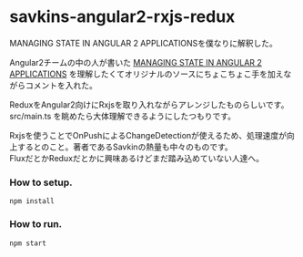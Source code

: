 # savkins-angular2-rxjs-redux
MANAGING STATE IN ANGULAR 2 APPLICATIONSを僕なりに解釈した。

Angular2チームの中の人が書いた
[MANAGING STATE IN ANGULAR 2 APPLICATIONS](http://victorsavkin.com/post/137821436516/managing-state-in-angular-2-applications)
を理解したくてオリジナルのソースにちょこちょこ手を加えながらコメントを入れた。

ReduxをAngular2向けにRxjsを取り入れながらアレンジしたものらしいです。  
src/main.ts を眺めたら大体理解できるようにしたつもりです。

Rxjsを使うことでOnPushによるChangeDetectionが使えるため、処理速度が向上するとのこと。著者であるSavkinの熱量も中々のものです。  
FluxだとかReduxだとかに興味あるけどまだ踏み込めていない人達へ。

### How to setup.
```
npm install
```

### How to run.
```
npm start
```